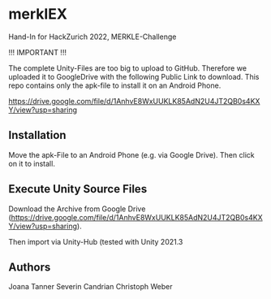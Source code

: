 # merklEX

Hand-In for HackZurich 2022, MERKLE-Challenge

!!! IMPORTANT !!!

The complete Unity-Files are too big to upload to GitHub. Therefore we uploaded it to GoogleDrive with the following Public Link to download. This repo contains only the apk-file to install it on an Android Phone.

https://drive.google.com/file/d/1AnhvE8WxUUKLK85AdN2U4JT2QB0s4KXY/view?usp=sharing

## Installation
Move the apk-File to an Android Phone (e.g. via Google Drive). Then click on it to install.

## Execute Unity Source Files
Download the Archive from Google Drive (https://drive.google.com/file/d/1AnhvE8WxUUKLK85AdN2U4JT2QB0s4KXY/view?usp=sharing). 

Then import via Unity-Hub (tested with Unity 2021.3


## Authors
Joana Tanner
Severin Candrian
Christoph Weber
